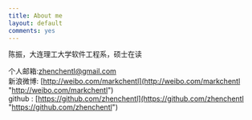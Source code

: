 ```yaml
---
title: About me
layout: default
comments: yes
---
```

  
陈振，大连理工大学软件工程系，硕士在读

个人邮箱:[zhenchentl@gmail.com](zhenchentl@gmail.com "zhenchentl@gmail.com")      
新浪微博: [http://weibo.com/markchentl](http://weibo.com/markchentl "http://weibo.com/markchentl")   
github : [https://github.com/zhenchentl](https://github.com/zhenchentl "https://github.com/zhenchentl")